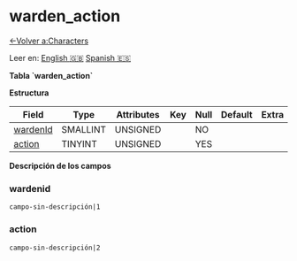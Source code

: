 ﻿# warden\_action

[<-Volver a:Characters](database-characters.md)

Leer en: [English :gb:](../warden_action) [Spanish :es:](warden_action)

**Tabla \`warden\_action\`**

**Estructura**

| Field         | Type     | Attributes | Key | Null | Default | Extra | Comment |
| ------------- | -------- | ---------- | --- | ---- | ------- | ----- | ------- |
| [wardenId][1] | SMALLINT | UNSIGNED   |     | NO   |         |       |         |
| [action][2]   | TINYINT  | UNSIGNED   |     | YES  |         |       |         |

[1]: #wardenid
[2]: #action

**Descripción de los campos**

### wardenid

`campo-sin-descripción|1`

### action

`campo-sin-descripción|2`
